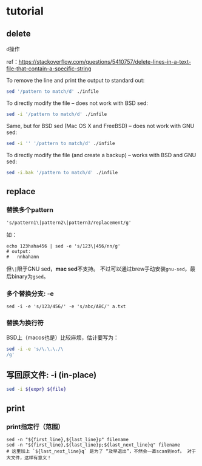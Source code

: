 



# tutorial



## delete



`d`操作

ref：<https://stackoverflow.com/questions/5410757/delete-lines-in-a-text-file-that-contain-a-specific-string>



To remove the line and print the output to standard out:

```sh
sed '/pattern to match/d' ./infile
```

To directly modify the file – does not work with BSD sed:

```sh
sed -i '/pattern to match/d' ./infile
```

Same, but for BSD sed (Mac OS X and FreeBSD) – does not work with GNU sed:

```sh
sed -i '' '/pattern to match/d' ./infile
```

To directly modify the file (and create a backup) – works with BSD and GNU sed:

```sh
sed -i.bak '/pattern to match/d' ./infile
```





## replace



### 替换多个pattern



```shell
's/pattern1\|pattern2\|pattern3/replacement/g'
```



如：

```shell
echo 123haha456 | sed -e 's/123\|456/nn/g'
# output:
#   nnhahann
```



但`\|`限于GNU sed，**mac sed**不支持。 不过可以通过brew手动安装`gnu-sed`，最后binary为`gsed`。



### 多个替换分支: -e



```shell
sed -i -e 's/123/456/' -e 's/abc/ABC/' a.txt
```



### 替换为换行符



BSD上（macos也是）比较麻烦，估计要写为：

```sh
sed -i -e 's/\.\.\./\
/g'
```







## 写回原文件: -i (in-place)

```sh
sed -i ${expr} ${file}
```



## print



### print指定行（范围）



```shell
sed -n "${first_line},${last_line}p" filename
sed -n "${first_line},${last_line}p;${last_next_line}q" filename
# 这里加上 `${last_next_line}q` 是为了 “及早退出”，不然会一直scan到eof。 对于大文件，这样有意义！
```















